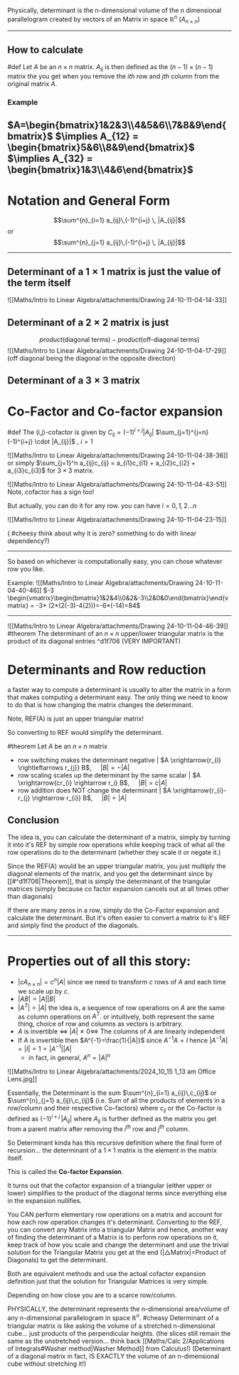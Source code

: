 Physically, determinant is the n-dimensional volume of the n dimensional parallelogram created by vectors of an Matrix in space $\mathbb{R}^n$ ($A_{n \times n}$)

---
## How to calculate 
#def Let $A$ be an $n \times n$ matrix. $A_{ij}$ is then defined as the $(n-1) \times (n-1)$ matrix the you get when you remove the $ith$ row and $jth$ column from the original matrix $A$.

### Example 

$A=\begin{bmatrix}1&2&3\\4&5&6\\7&8&9\end{bmatrix}$
$\implies A_{12} = \begin{bmatrix}5&6\\8&9\end{bmatrix}$
$\implies A_{32} = \begin{bmatrix}1&3\\4&6\end{bmatrix}$
---
# Notation and General Form

$$\sum^{n}_{i=1} a_{ij}\,(-1)^{i+j} \, |A_{ij}|$$ or $$\sum^{n}_{j=1} a_{ij}\,(-1)^{i+j} \, |A_{ij}|$$

---
Determinant of a $1 \times 1$ matrix is just the value of the term itself
---
![[Maths/Intro to Linear Algebra/attachments/Drawing 24-10-11-04-14-33]]

Determinant of a $2 \times 2$ matrix is just 
---
$$product(\text{diagonal terms}) - product(\text{off-diagonal terms})$$
![[Maths/Intro to Linear Algebra/attachments/Drawing 24-10-11-04-17-29]]
(off diagonal being the diagonal in the opposite direction)

Determinant of a $3 \times 3$ matrix
---
# Co-Factor and Co-factor expansion
#def The (i,j)-cofactor is given by $C_{ij}=(-1)^{i+j}|A_{ij}|$
$\sum_{j=1}^{j=n} (-1)^{i+j} \cdot |A_{ij}|$ , $i=1$

![[Maths/Intro to Linear Algebra/attachments/Drawing 24-10-11-04-38-36]]
or simply $\sum_{j=1}^n a_{ij}c_{ij} = a_{i1}c_{i1} + a_{i2}c_{i2} + a_{i3}c_{i3}$ for $3 \times 3$ matrix.

![[Maths/Intro to Linear Algebra/attachments/Drawing 24-10-11-04-43-51]]
Note, cofactor has a sign too!

But actually, you can do it for any row. you can have $i = 0,1,2 \dots n$

![[Maths/Intro to Linear Algebra/attachments/Drawing 24-10-11-04-23-15]]

( #cheesy think about why it is zero? something to do with linear dependency?)

---
So based on whichever is computationally easy, you can chose whatever row you like.

Example:
![[Maths/Intro to Linear Algebra/attachments/Drawing 24-10-11-04-40-46]]
$-3  \begin{vmatrix}\begin{bmatrix}1&2&4\\0&2&-3\\2&0&0\end{bmatrix}\end{vmatrix} = -3* (2*(2(-3)-4(2)))=-6*(-14)=84$

---
![[Maths/Intro to Linear Algebra/attachments/Drawing 24-10-11-04-46-39]]
#theorem The determinant of an $n \times n$ upper/lower triangular matrix is the product of its diagonal entries ^d1f706
(VERY IMPORTANT)
# Determinants and Row reduction
a faster way to compute a determinant is usually to alter the matrix in a form that makes computing a determinant easy. The only thing we need to know to do that is how changing the matrix changes the determinant.

Note, REF(A) is just an upper triangular matrix!

So converting to REF would simplify the determinant.

#theorem Let $A$ be an $n \times n$ matrix
- row switching makes the determinant negative | $A \xrightarrow{r_{i} \rightleftarrows r_{j}} B$, $\quad |B|=-|A|$
- row scaling scales up the determinant by the same scalar | $A \xrightarrow{cr_{i} \rightarrow r_i} B$, $\quad |B|=c|A|$
- row addition does NOT change the determinant | $A \xrightarrow{r_{i}-r_{j} \rightarrow r_{i}} B$, $\quad |B|=|A|$

## Conclusion
The idea is, you can calculate the determinant of a matrix, simply by turning it into it's REF by simple row operations while keeping track of what all the row operations do to the determinant (whether they scale it or negate it.)

Since the REF(A) would be an upper triangular matrix, you just multiply the diagonal elements of the matrix, and you get the determinant since by [[#^d1f706|Theorem]], that is simply the determinant of the triangular matrices (simply because co factor expansion cancels out at all times other than diagonals)

If there are many zeros in a row, simply do the Co-Factor expansion and calculate the determinant. But it's often easier to convert a matrix to it's REF and simply find the product of the diagonals.

---
# Properties out of all this story:
- $|cA_{n \times n}|=c^n|A|$ since we need to transform $c$ rows of $A$ and each time we scale up by $c$.
- $|AB|=|A||B|$
- $|A^T|=|A|$ the idea is, a sequence of row operations on $A$ are the same as column operations on $A^T$. or intuitively, both represent the same thing, choice of row and columns as vectors is arbitrary.
- $A$ is invertible $\iff$ $|A| \neq 0 \iff$ The columns of $A$ are linearly independent
- If $A$ is invertible then $A^{-1}=\frac{1}{|A|}$ since $A^{-1}A = I$ hence $|A^{-1}A| = |I| = 1=|A^{-1}||A|$ 
	- in fact, in general, $A^{n}= |A|^n$


![[Maths/Intro to Linear Algebra/attachments/2024_10_15 1_13 am Office Lens.jpg]]

Essentially, the Determinant is the sum $\sum^{n}_{i=1} a_{ij}\,c_{ij}$ or $\sum^{n}_{j=1} a_{ij}\,c_{ij}$
(i.e. Sum of all the products of elements in a row/column and their respective Co-factors) where $c_{ij}$ or the Co-factor is defined as $(-1)^{i+j} \, |A_{ij}|$ where $A_{ij}$ is further defined as the matrix you get from a parent matrix after removing the $i^{th}$ row and $j^{th}$ column.

So Determinant kinda has this recursive definition where the final form of recursion... the determinant of a $1 \times 1$ matrix is the element in the matrix itself.

This is called the **Co-factor Expansion**.

It turns out that the cofactor expansion of a triangular (either upper or lower) simplifies to the product of the diagonal terms since everything else in the expansion nullifies.

You CAN perform elementary row operations on a matrix and account for how each row operation changes it's determinant. Converting to the REF, you can convert any Matrix into a triangular Matrix and hence, another way of finding the determinant of a Matrix is to perform row operations on it, keep track of how you scale and change the determinant and use the trivial solution for the Triangular Matrix you get at the end (|$\triangle$Matrix|=Product of Diagonals) to get the determinant.


Both are equivalent methods and use the actual cofactor expansion definition just that the solution for Triangular Matrices is very simple.

Depending on how close you are to a scarce row/column.

PHYSICALLY, the determinant represents the n-dimensional area/volume of any n-dimensional parallelogram in space $\mathbb{R}^n$.
#cheasy Determinant of a triangular matrix is like asking the volume of a stretched n-dimensional cube... just products of the perpendicular heights. (the slices still remain the same as the unstretched version... think back [[Maths/Calc 2/Applications of Integrals#Washer method|Washer Method]] from Calculus!)
(Determinant of a diagonal matrix in fact, IS EXACTLY the volume of an n-dimensional cube without stretching it!)

